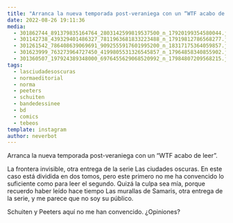 ```yaml
---
title: "Arranca la nueva temporada post-veraniega con un “WTF acabo de leer”"
date: 2022-08-26 19:11:36
media: 
  - 301862744_891379835164764_2803142599819537500_n_17920199354580044.jpg
  - 301142738_439329401486327_7811963681833223488_n_17919812786568277.jpg
  - 301261542_786408639069691_9092555917601995200_n_18317175364059857.jpg
  - 301623999_763273964727450_4199805531326545857_n_17964858340855902.jpg
  - 301360507_197924389348000_6976455629068520992_n_17984807209568215.jpg
tags: 
  - lasciudadesoscuras
  - normaeditorial
  - norma
  - peeters
  - schuiten
  - bandedessinee
  - bd
  - comics
  - tebeos
template: instagram
author: neverbot
---
```


Arranca la nueva temporada post-veraniega con un “WTF acabo de leer”.

La frontera invisible, otra entrega de la serie Las ciudades oscuras. En este caso está dividida en dos tomos, pero este primero no me ha convencido lo suficiente como para leer el segundo. Quizá la culpa sea mía, porque recuerdo haber leído hace tiempo Las murallas de Samaris, otra entrega de la serie, y me parece que no soy su público. 

Schuiten y Peeters aquí no me han convencido. ¿Opiniones?


